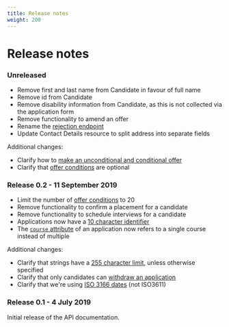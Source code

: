 ```yaml
---
title: Release notes
weight: 200
---
```


# Release notes

### Unreleased

- Remove first and last name from Candidate in favour of full name
- Remove id from Candidate
- Remove disability information from Candidate, as this is not collected via the application form
- Remove functionality to amend an offer
- Rename the [rejection endpoint](/reject-an-application)
- Update Contact Details resource to split address into separate fields

Additional changes:

- Clarify how to [make an unconditional and conditional offer](/make-an-offer)
- Clarify that [offer conditions](/make-an-offer/#attributes) are optional

### Release 0.2 - 11 September 2019

- Limit the number of [offer conditions](/make-an-offer/#attributes) to 20
- Remove functionality to confirm a placement for a candidate
- Remove functionality to schedule interviews for a candidate
- Applications now have a [10 character identifier](/resources-and-their-attributes/#application)
- The [`course` attribute](/retrieve-a-single-application) of an application now refers to a single course instead of multiple

Additional changes:

- Clarify that strings have a [255 character limit](/resources-and-their-attributes/#strings), unless otherwise specified
- Clarify that only candidates can [withdraw an application](/resources-and-their-attributes/#withdrawal)
- Clarify that we're using [ISO 3166 dates](/#codes-and-reference-data) (not ISO3611)

### Release 0.1 - 4 July 2019

Initial release of the API documentation.
